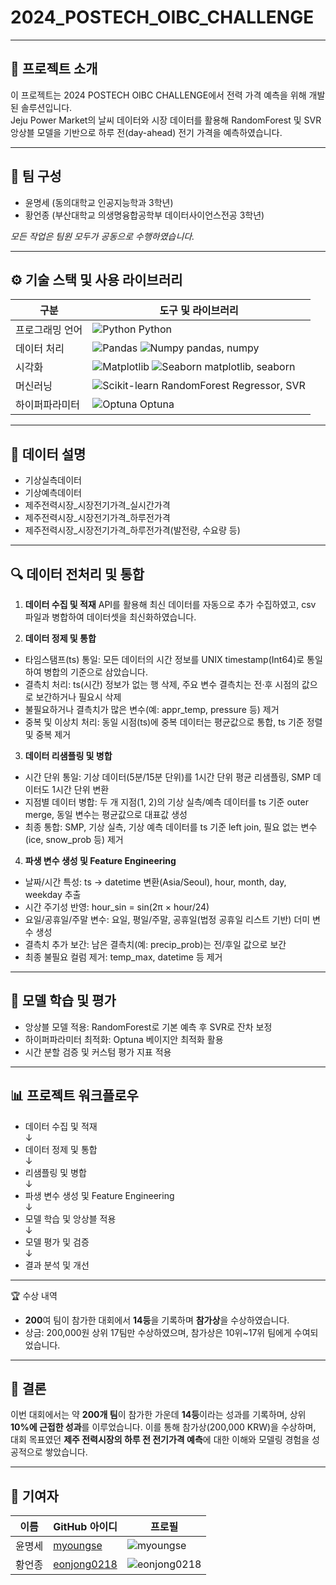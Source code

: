 # 2024_POSTECH_OIBC_CHALLENGE

---
## 📌 프로젝트 소개
이 프로젝트는 2024 POSTECH OIBC CHALLENGE에서 전력 가격 예측을 위해 개발된 솔루션입니다.  
Jeju Power Market의 날씨 데이터와 시장 데이터를 활용해 RandomForest 및 SVR 앙상블 모델을 기반으로 하루 전(day-ahead) 전기 가격을 예측하였습니다.

---

## 👥 팀 구성

- 윤명세 (동의대학교 인공지능학과 3학년)  
- 황언종 (부산대학교 의생명융합공학부 데이터사이언스전공 3학년)  

*모든 작업은 팀원 모두가 공동으로 수행하였습니다.*

---

## ⚙️ 기술 스택 및 사용 라이브러리

| 구분           | 도구 및 라이브러리                                                                             |
|----------------|----------------------------------------------------------------------------------------------|
| 프로그래밍 언어 | ![Python](https://img.shields.io/badge/Python-3776AB?style=flat&logo=python&logoColor=white) Python |
| 데이터 처리    | ![Pandas](https://img.shields.io/badge/Pandas-150458?style=flat&logo=pandas&logoColor=white) ![Numpy](https://img.shields.io/badge/Numpy-013243?style=flat&logo=numpy&logoColor=white) pandas, numpy |
| 시각화         | ![Matplotlib](https://img.shields.io/badge/Matplotlib-11557C?style=flat&logo=matplotlib&logoColor=white) ![Seaborn](https://img.shields.io/badge/Seaborn-1A2F40?style=flat&logo=seaborn&logoColor=white) matplotlib, seaborn |
| 머신러닝       | ![Scikit-learn](https://img.shields.io/badge/scikit--learn-F7931E?style=flat&logo=scikit-learn&logoColor=white) RandomForest Regressor, SVR |
| 하이퍼파라미터 | ![Optuna](https://img.shields.io/badge/Optuna-6F32BE?style=flat&logo=optuna&logoColor=white) Optuna |

---

## 📂 데이터 설명

- 기상실측데이터  
- 기상예측데이터  
- 제주전력시장_시장전기가격_실시간가격  
- 제주전력시장_시장전기가격_하루전가격  
- 제주전력시장_시장전기가격_하루전가격(발전량, 수요량 등)  

---

## 🔍 데이터 전처리 및 통합

1. **데이터 수집 및 적재**
API를 활용해 최신 데이터를 자동으로 추가 수집하였고, csv 파일과 병합하여 데이터셋을 최신화하였습니다.

3. **데이터 정제 및 통합**  
- 타임스탬프(ts) 통일: 모든 데이터의 시간 정보를 UNIX timestamp(Int64)로 통일하여 병합의 기준으로 삼았습니다.  
- 결측치 처리: ts(시간) 정보가 없는 행 삭제, 주요 변수 결측치는 전·후 시점의 값으로 보간하거나 필요시 삭제  
- 불필요하거나 결측치가 많은 변수(예: appr_temp, pressure 등) 제거  
- 중복 및 이상치 처리: 동일 시점(ts)에 중복 데이터는 평균값으로 통합, ts 기준 정렬 및 중복 제거

3. **데이터 리샘플링 및 병합**  
- 시간 단위 통일: 기상 데이터(5분/15분 단위)를 1시간 단위 평균 리샘플링, SMP 데이터도 1시간 단위 변환  
- 지점별 데이터 병합: 두 개 지점(1, 2)의 기상 실측/예측 데이터를 ts 기준 outer merge, 동일 변수는 평균값으로 대표값 생성  
- 최종 통합: SMP, 기상 실측, 기상 예측 데이터를 ts 기준 left join, 필요 없는 변수(ice, snow_prob 등) 제거

4. **파생 변수 생성 및 Feature Engineering**  
- 날짜/시간 특성: ts → datetime 변환(Asia/Seoul), hour, month, day, weekday 추출  
- 시간 주기성 반영: hour_sin = sin(2π × hour/24)  
- 요일/공휴일/주말 변수: 요일, 평일/주말, 공휴일(법정 공휴일 리스트 기반) 더미 변수 생성  
- 결측치 추가 보간: 남은 결측치(예: precip_prob)는 전/후일 값으로 보간  
- 최종 불필요 컬럼 제거: temp_max, datetime 등 제거

---

## 🧪 모델 학습 및 평가

- 앙상블 모델 적용: RandomForest로 기본 예측 후 SVR로 잔차 보정  
- 하이퍼파라미터 최적화: Optuna 베이지안 최적화 활용  
- 시간 분할 검증 및 커스텀 평가 지표 적용  

---

## 📊 프로젝트 워크플로우

- 데이터 수집 및 적재  
  ↓  
- 데이터 정제 및 통합  
  ↓  
- 리샘플링 및 병합  
  ↓  
- 파생 변수 생성 및 Feature Engineering  
  ↓  
- 모델 학습 및 앙상블 적용  
  ↓  
- 모델 평가 및 검증  
  ↓  
- 결과 분석 및 개선

---
🏆 수상 내역
- **200**여 팀이 참가한 대회에서 **14등**을 기록하며 **참가상**을 수상하였습니다. 
- 상금: 200,000원
상위 17팀만 수상하였으며, 참가상은 10위~17위 팀에게 수여되었습니다.
---

## 📖 결론

이번 대회에서는 약 **200개 팀**이 참가한 가운데 **14등**이라는 성과를 기록하며, 상위 **10%에 근접한 성과**를 이루었습니다. 이를 통해 참가상(200,000 KRW)을 수상하며, 대회 목표였던 **제주 전력시장의 하루 전 전기가격 예측**에 대한 이해와 모델링 경험을 성공적으로 쌓았습니다.

---
## 👥 기여자

| 이름       | GitHub 아이디       | 프로필 |
|------------|---------------------|---------|
| 윤명세     | [myoungse](https://github.com/myoungse) | ![myoungse](https://github.com/myoungse.png?size=40) |
| 황언종     | [eonjong0218](https://github.com/eonjong0218) | ![eonjong0218](https://github.com/eonjong0218.png?size=40) |
